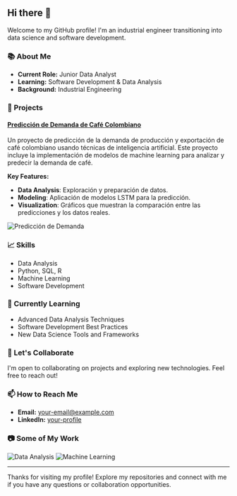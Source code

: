 ## Hi there 👋

Welcome to my GitHub profile! I'm an industrial engineer transitioning into data science and software development.

### 📚 About Me
- **Current Role:** Junior Data Analyst
- **Learning:** Software Development & Data Analysis
- **Background:** Industrial Engineering

### 🚀 Projects
#### [Predicción de Demanda de Café Colombiano](link-to-project)
Un proyecto de predicción de la demanda de producción y exportación de café colombiano usando técnicas de inteligencia artificial. Este proyecto incluye la implementación de modelos de machine learning para analizar y predecir la demanda de café.

**Key Features:**
- **Data Analysis**: Exploración y preparación de datos.
- **Modeling**: Aplicación de modelos LSTM para la predicción.
- **Visualization**: Gráficos que muestran la comparación entre las predicciones y los datos reales.

![Predicción de Demanda](./ruta/a/la/imagen-generada.png)

### 📈 Skills
- Data Analysis
- Python, SQL, R
- Machine Learning
- Software Development

### 🌱 Currently Learning
- Advanced Data Analysis Techniques
- Software Development Best Practices
- New Data Science Tools and Frameworks

### 🤝 Let's Collaborate
I'm open to collaborating on projects and exploring new technologies. Feel free to reach out!

### 📫 How to Reach Me
- **Email:** [your-email@example.com](mailto:your-email@example.com)
- **LinkedIn:** [your-profile](https://www.linkedin.com/in/your-profile)

### 📷 Some of My Work
![Data Analysis](link-to-image)
![Machine Learning](link-to-image)

---

Thanks for visiting my profile! Explore my repositories and connect with me if you have any questions or collaboration opportunities.



